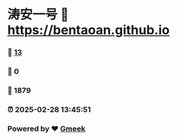 # 涛安一号 :link: https://bentaoan.github.io 
### :page_facing_up: [13](https://bentaoan.github.io/tag.html) 
### :speech_balloon: 0 
### :hibiscus: 1879 
### :alarm_clock: 2025-02-28 13:45:51 
### Powered by :heart: [Gmeek](https://github.com/Meekdai/Gmeek)
